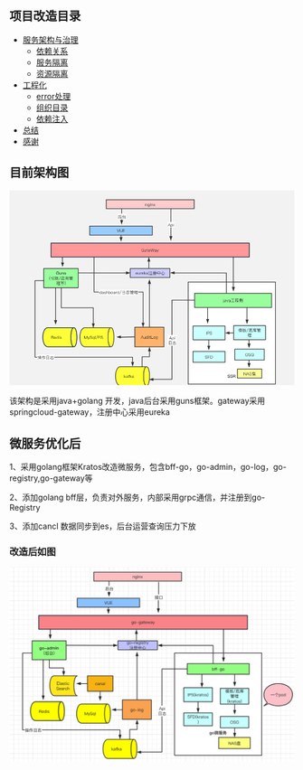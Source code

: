 ## 项目改造目录

+ [服务架构与治理](#服务架构与治理)  
  + [依赖关系](#依赖关系)  
  + [服务隔离](#服务隔离)  
  + [资源隔离](#资源隔离)
+ [工程化](#工程化)  
  + [error处理](#error处理现状)
  + [组织目录](#组织目录)
  + [依赖注入](#依赖注入)
+ [总结](#总结)
+ [感谢](#感谢)

## 目前架构图
![图1.1 架构现状](./ssr私有化架构图.png) 

该架构是采用java+golang 开发，java后台采用guns框架。gateway采用springcloud-gateway，注册中心采用eureka

## 微服务优化后
1、采用golang框架Kratos改造微服务，包含bff-go，go-admin，go-log，go-registry,go-gateway等

2、添加golang bff层，负责对外服务，内部采用grpc通信，并注册到go-Registry

3、添加cancl 数据同步到es，后台运营查询压力下放


### 改造后如图
![图1.1 架构现状](./ssr-new.png) 
